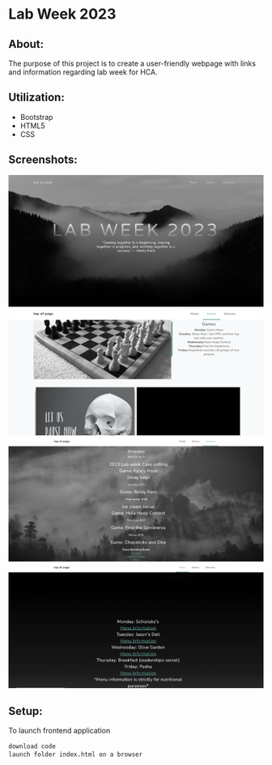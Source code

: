 # Lab Week 2023

## About:
The purpose of this project is to create a user-friendly webpage with links and information regarding lab week for HCA.


## Utilization:

* Bootstrap
* HTML5
* CSS



## Screenshots:
![labfront](/img/labweek-top.PNG)
![labgames](/img/labweek-games.PNG)
![labitinerary](/img/labweek-itinerary.PNG)
![labmeals](/img/labweek-meals.PNG)



## Setup:

To launch frontend application
```
download code
launch folder index.html on a browser
```



